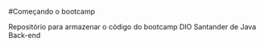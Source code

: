 #Começando o bootcamp

Repositório para armazenar o código do bootcamp DIO Santander de Java Back-end